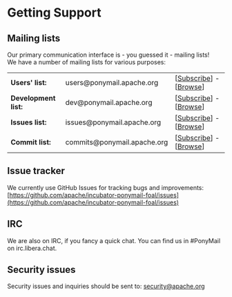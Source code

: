 # Getting Support


## Mailing lists ##
Our primary communication interface is - you guessed it - mailing lists!<br/>
    We have a number of mailing lists for various purposes:<br/>

<table border="0">
    <tr>
        <td><b>Users' list:</b></td><td>users@ponymail.apache.org</td>
        <td>
            [<a href="mailto:users-subscribe@ponymail.apache.org">Subscribe</a>] - 
            [<a href="https://lists.apache.org/list.html?users@ponymail.apache.org">Browse</a>]
        </td>
    </tr>
    <tr>
        <td><b>Development list:</b></td><td>dev@ponymail.apache.org</td>
        <td>
            [<a href="mailto:dev-subscribe@ponymail.apache.org">Subscribe</a>] - 
            [<a href="https://lists.apache.org/list.html?dev@ponymail.apache.org">Browse</a>]
        </td>
    </tr>
    <tr>
        <td><b>Issues list:</b></td><td>issues@ponymail.apache.org</td>
        <td>
            [<a href="mailto:issues-subscribe@ponymail.apache.org">Subscribe</a>] - 
            [<a href="https://lists.apache.org/list.html?issues@ponymail.apache.org">Browse</a>]
        </td>
    </tr>
    <tr>
        <td><b>Commit list:</b></td><td>commits@ponymail.apache.org</td>
        <td>
            [<a href="mailto:commits-subscribe@ponymail.apache.org">Subscribe</a>] - 
            [<a href="https://lists.apache.org/list.html?commits@ponymail.apache.org">Browse</a>]
        </td>
    </tr>
</table>

## Issue tracker ##
We currently use GitHub Issues for tracking bugs and improvements: [https://github.com/apache/incubator-ponymail-foal/issues](https://github.com/apache/incubator-ponymail-foal/issues)

## IRC ##
We are also on IRC, if you fancy a quick chat. You can find us in #PonyMail on irc.libera.chat.

## Security issues ##
Security issues and inquiries should be sent to: security@apache.org


